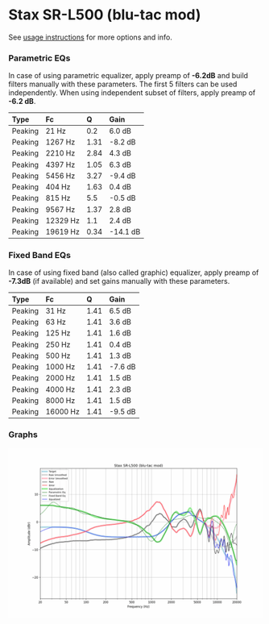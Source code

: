 # Stax SR-L500 (blu-tac mod)
See [usage instructions](https://github.com/jaakkopasanen/AutoEq#usage) for more options and info.

### Parametric EQs
In case of using parametric equalizer, apply preamp of **-6.2dB** and build filters manually
with these parameters. The first 5 filters can be used independently.
When using independent subset of filters, apply preamp of **-6.2 dB**.

| Type    | Fc       |    Q | Gain     |
|:--------|:---------|:-----|:---------|
| Peaking | 21 Hz    | 0.2  | 6.0 dB   |
| Peaking | 1267 Hz  | 1.31 | -8.2 dB  |
| Peaking | 2210 Hz  | 2.84 | 4.3 dB   |
| Peaking | 4397 Hz  | 1.05 | 6.3 dB   |
| Peaking | 5456 Hz  | 3.27 | -9.4 dB  |
| Peaking | 404 Hz   | 1.63 | 0.4 dB   |
| Peaking | 815 Hz   | 5.5  | -0.5 dB  |
| Peaking | 9567 Hz  | 1.37 | 2.8 dB   |
| Peaking | 12329 Hz | 1.1  | 2.4 dB   |
| Peaking | 19619 Hz | 0.34 | -14.1 dB |

### Fixed Band EQs
In case of using fixed band (also called graphic) equalizer, apply preamp of **-7.3dB**
(if available) and set gains manually with these parameters.

| Type    | Fc       |    Q | Gain    |
|:--------|:---------|:-----|:--------|
| Peaking | 31 Hz    | 1.41 | 6.5 dB  |
| Peaking | 63 Hz    | 1.41 | 3.6 dB  |
| Peaking | 125 Hz   | 1.41 | 1.6 dB  |
| Peaking | 250 Hz   | 1.41 | 0.4 dB  |
| Peaking | 500 Hz   | 1.41 | 1.3 dB  |
| Peaking | 1000 Hz  | 1.41 | -7.6 dB |
| Peaking | 2000 Hz  | 1.41 | 1.5 dB  |
| Peaking | 4000 Hz  | 1.41 | 2.3 dB  |
| Peaking | 8000 Hz  | 1.41 | 1.5 dB  |
| Peaking | 16000 Hz | 1.41 | -9.5 dB |

### Graphs
![](./Stax%20SR-L500%20(blu-tac%20mod).png)